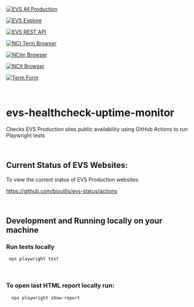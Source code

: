 [![EVS All Production](https://github.com/bioutils/evs-status/actions/workflows/EVS-All-Production.yml/badge.svg)](https://github.com/bioutils/evs-status/actions/workflows/EVS-All-Production.yml)

[![EVS Explore](https://github.com/bioutils/evs-status/actions/workflows/EVS-Explore.yml/badge.svg)](https://github.com/bioutils/evs-status/actions/workflows/EVS-Explore.yml)

[![EVS REST API](https://github.com/bioutils/evs-status/actions/workflows/EVS-REST-API.yml/badge.svg)](https://github.com/bioutils/evs-status/actions/workflows/EVS-REST-API.yml)

[![NCI Term Browser](https://github.com/bioutils/evs-status/actions/workflows/NCI-Term-Browser.yml/badge.svg)](https://github.com/bioutils/evs-status/actions/workflows/NCI-Term-Browser.yml)

[![NCIm Browser](https://github.com/bioutils/evs-status/actions/workflows/NCIm-Browser.yml/badge.svg)](https://github.com/bioutils/evs-status/actions/workflows/NCIm-Browser.yml)

[![NCIt Browser](https://github.com/bioutils/evs-status/actions/workflows/NCIt-Browser.yml/badge.svg)](https://github.com/bioutils/evs-status/actions/workflows/NCIt-Browser.yml)

[![Term Form](https://github.com/bioutils/evs-status/actions/workflows/Term-Form.yml/badge.svg)](https://github.com/bioutils/evs-status/actions/workflows/Term-Form.yml)

<br />

# evs-healthcheck-uptime-monitor

Checks EVS Production sites public availability using GitHub Actions to run Playwright tests

<br />

## Current Status of EVS Websites:
To view the current status of EVS Production websites: 

https://github.com/bioutils/evs-status/actions

<br />

## Development and Running locally on your machine

### Run tests locally

```bash
 npx playwright test
 ```
<br />

### To open last HTML report locally run:

```bash
  npx playwright show-report
  ```
